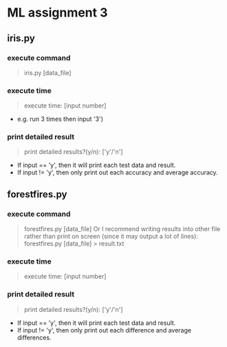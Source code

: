 # ML assignment 3

## iris.py
### execute command
> iris.py [data_file]
### execute time
> execute time: [input number]
* e.g. run 3 times then input '3')
### print detailed result
> print detailed results?(y/n): ['y'/'n']
* If input == 'y', then it will print each test data and result.
* If input != 'y', then only print out each accuracy and average accuracy.

## forestfires.py
### execute command
> forestfires.py [data_file]
Or I recommend writing results into other file rather than print on screen (since it may output a lot of lines):
> forestfires.py [data_file] > result.txt
### execute time
> execute time: [input number]
### print detailed result
> print detailed results?(y/n): ['y'/'n']
* If input == 'y', then it will print each test data and result.
* If input != 'y', then only print out each difference and average differences.
